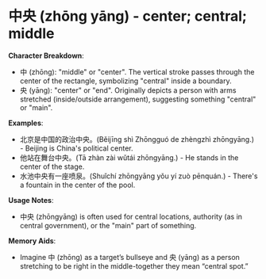 # **中央 (zhōng yāng) - center; central; middle**

**Character Breakdown**:  
- 中 (zhōng): "middle" or "center". The vertical stroke passes through the center of the rectangle, symbolizing "central" inside a boundary.  
- 央 (yāng): "center" or "end". Originally depicts a person with arms stretched (inside/outside arrangement), suggesting something "central" or "main".

**Examples**:  
- 北京是中国的政治中央。(Běijīng shì Zhōngguó de zhèngzhì zhōngyāng.) - Beijing is China's political center.  
- 他站在舞台中央。(Tā zhàn zài wǔtái zhōngyāng.) - He stands in the center of the stage.  
- 水池中央有一座喷泉。(Shuǐchí zhōngyāng yǒu yí zuò pēnquán.) - There's a fountain in the center of the pool.

**Usage Notes**:  
- 中央 (zhōngyāng) is often used for central locations, authority (as in central government), or the "main" part of something.

**Memory Aids**:  
- Imagine 中 (zhōng) as a target’s bullseye and 央 (yāng) as a person stretching to be right in the middle-together they mean “central spot.”
